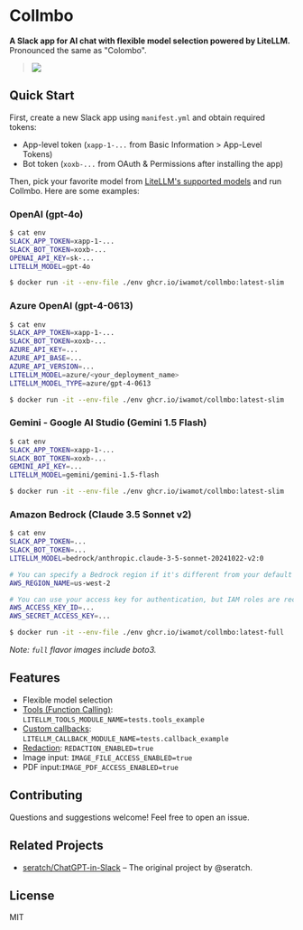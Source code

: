 # Collmbo

**A Slack app for AI chat with flexible model selection powered by LiteLLM.** Pronounced the same as "Colombo".

> ![](https://github.com/user-attachments/assets/a377b868-3673-4798-b415-44e674cf7ae6)

## Quick Start

First, create a new Slack app using `manifest.yml` and obtain required tokens:

- App-level token (`xapp-1-...` from Basic Information > App-Level Tokens)
- Bot token (`xoxb-...` from OAuth & Permissions after installing the app)

Then, pick your favorite model from [LiteLLM's supported models](https://docs.litellm.ai/docs/providers) and run Collmbo. Here are some examples:

### OpenAI (gpt-4o)

```sh
$ cat env
SLACK_APP_TOKEN=xapp-1-...
SLACK_BOT_TOKEN=xoxb-...
OPENAI_API_KEY=sk-...
LITELLM_MODEL=gpt-4o

$ docker run -it --env-file ./env ghcr.io/iwamot/collmbo:latest-slim
```

### Azure OpenAI (gpt-4-0613)

```sh
$ cat env
SLACK_APP_TOKEN=xapp-1-...
SLACK_BOT_TOKEN=xoxb-...
AZURE_API_KEY=...
AZURE_API_BASE=...
AZURE_API_VERSION=...
LITELLM_MODEL=azure/<your_deployment_name>
LITELLM_MODEL_TYPE=azure/gpt-4-0613

$ docker run -it --env-file ./env ghcr.io/iwamot/collmbo:latest-slim
```

### Gemini - Google AI Studio (Gemini 1.5 Flash)

```sh
$ cat env
SLACK_APP_TOKEN=xapp-1-...
SLACK_BOT_TOKEN=xoxb-...
GEMINI_API_KEY=...
LITELLM_MODEL=gemini/gemini-1.5-flash

$ docker run -it --env-file ./env ghcr.io/iwamot/collmbo:latest-slim
```

### Amazon Bedrock (Claude 3.5 Sonnet v2)

```sh
$ cat env
SLACK_APP_TOKEN=...
SLACK_BOT_TOKEN=...
LITELLM_MODEL=bedrock/anthropic.claude-3-5-sonnet-20241022-v2:0

# You can specify a Bedrock region if it's different from your default AWS region
AWS_REGION_NAME=us-west-2

# You can use your access key for authentication, but IAM roles are recommended
AWS_ACCESS_KEY_ID=...
AWS_SECRET_ACCESS_KEY=...

$ docker run -it --env-file ./env ghcr.io/iwamot/collmbo:latest-full
```

*Note: `full` flavor images include boto3.*

## Features

- Flexible model selection
- [Tools (Function Calling)](https://github.com/iwamot/collmbo/wiki/Tools-(Function-Calling)): `LITELLM_TOOLS_MODULE_NAME=tests.tools_example`
- [Custom callbacks](https://github.com/iwamot/collmbo/wiki/Custom-callbacks): `LITELLM_CALLBACK_MODULE_NAME=tests.callback_example`
- [Redaction](https://github.com/iwamot/collmbo/wiki/Redaction): `REDACTION_ENABLED=true`
- Image input: `IMAGE_FILE_ACCESS_ENABLED=true`
- PDF input:`IMAGE_PDF_ACCESS_ENABLED=true`

## Contributing

Questions and suggestions welcome! Feel free to open an issue.

## Related Projects

- [seratch/ChatGPT-in-Slack](https://github.com/seratch/ChatGPT-in-Slack) – The original project by @seratch.

## License

MIT
